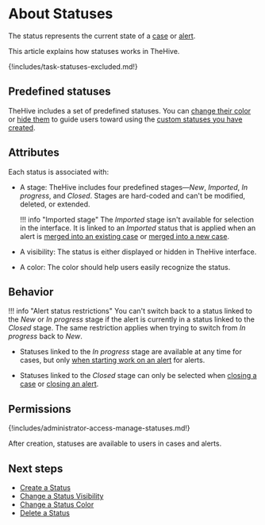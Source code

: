 # About Statuses

The status represents the current state of a [case](../../user-guides/analyst-corner/cases/about-cases.md) or [alert](../../user-guides/analyst-corner/alerts/about-alerts.md).

This article explains how statuses works in TheHive.

{!includes/task-statuses-excluded.md!}

## Predefined statuses

TheHive includes a set of predefined statuses. You can [change their color](change-color-of-a-status.md) or [hide them](change-visibility-of-a-status.md) to guide users toward using the [custom statuses you have created](create-a-status.md).

## Attributes

Each status is associated with:

* A stage: TheHive includes four predefined stages—*New*, *Imported*, *In progress*, and *Closed*. Stages are hard-coded and can't be modified, deleted, or extended.

    !!! info "Imported stage"
        The *Imported* stage isn't available for selection in the interface. It is linked to an *Imported* status that is applied when an alert is [merged into an existing case](../../user-guides/analyst-corner/alerts/add-an-alert-to-an-existing-case.md) or [merged into a new case](../../user-guides/analyst-corner/alerts/create-a-case-from-an-alert.md).

* <!-- md:version 5.5 --> A visibility: The status is either displayed or hidden in TheHive interface.

* A color: The color should help users easily recognize the status.

## Behavior

!!! info "Alert status restrictions"
    You can't switch back to a status linked to the *New* or *In progress* stage if the alert is currently in a status linked to the *Closed* stage. The same restriction applies when trying to switch from *In progress* back to *New*.

* Statuses linked to the *In progress* stage are available at any time for cases, but only [when starting work on an alert](../../user-guides/analyst-corner/alerts/alerts-description/actions.md#start) for alerts.

* Statuses linked to the *Closed* stage can only be selected when [closing a case](../../user-guides/analyst-corner/cases/close-a-case.md) or [closing an alert](../../user-guides/analyst-corner/alerts/close-an-alert.md).

## Permissions

{!includes/administrator-access-manage-statuses.md!}

After creation, statuses are available to users in cases and alerts.

<h2>Next steps</h2>

* [Create a Status](create-a-status.md)
* [Change a Status Visibility](change-visibility-of-a-status.md)
* [Change a Status Color](change-color-of-a-status.md)
* [Delete a Status](delete-a-status.md)